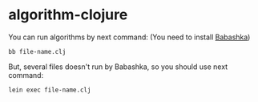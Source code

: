 # algorithm-clojure

You can run algorithms by next command:
(You need to install [Babashka](https://github.com/babashka/babashka))

```
bb file-name.clj
```

But, several files doesn't run by Babashka, so you should use next command:

```
lein exec file-name.clj
```
